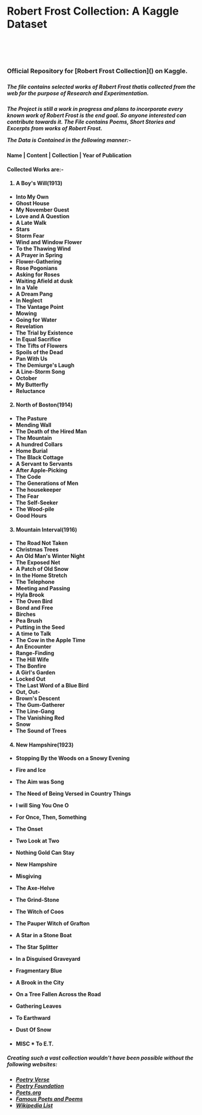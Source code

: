 <h1>Robert Frost Collection: A Kaggle Dataset<h1>
<br>

<h3>Official Repository for [Robert Frost Collection]() on Kaggle.<h3>
  
<h5>The file contains selected works of Robert Frost thatis collected from the web for the purpose of Research and Experimentation.<h5>
  
The Project is still a work in progress and plans to incorporate every known work of Robert Frost is the end goal. So anyone interested can contribute towards it.
The File contains Poems, Short Stories and Excerpts from works of Robert Frost.

The Data is Contained in the following manner:-

<h4> Name | Content | Collection | Year of Publication <h4>
  
Collected Works are:-

1. <h4>A Boy's Will(1913)
  * Into My Own 
  * Ghost House
  * My November Guest
  * Love and A Question
  * A Late Walk
  * Stars
  * Storm Fear
  * Wind and Window Flower
  * To the Thawing Wind
  * A Prayer in Spring
  * Flower-Gathering
  * Rose Pogonians
  * Asking for Roses
  * Waiting Afield at dusk
  * In a Vale
  * A Dream Pang
  * In Neglect
  * The Vantage Point
  * Mowing
  * Going for Water
  * Revelation
  * The Trial by Existence
  * In Equal Sacrifice
  * The Tifts of Flowers
  * Spoils of the Dead
  * Pan With Us
  * The Demiurge's Laugh
  * A Line-Storm Song
  * October
  * My Butterfly
  * Reluctance

2. <h4>North of Boston(1914)
  * The Pasture
  * Mending Wall
  * The Death of the Hired Man
  * The Mountain 
  * A hundred Collars
  * Home Burial
  * The Black Cottage
  * A Servant to Servants
  * After Apple-Picking
  * The Code
  * The Generations of Men
  * The housekeeper
  * The Fear
  * The Self-Seeker
  * The Wood-pile
  * Good Hours
3. <h4>Mountain Interval(1916)
  * The Road Not Taken
  * Christmas Trees
  * An Old Man's Winter Night
  * The Exposed Net
  * A Patch of Old Snow
  * In the Home Stretch
  * The Telephone
  * Meeting and Passing
  * Hyla Brook
  * The Oven Bird
  * Bond and Free
  * Birches
  * Pea Brush
  * Putting in the Seed
  * A time to Talk
  * The Cow in the Apple Time
  * An Encounter
  * Range-Finding
  * The Hill Wife
  * The Bonfire
  * A Girl's Garden
  * Locked Out
  * The Last Word of a Blue Bird
  * Out, Out-
  * Brown's Descent
  * The Gum-Gatherer
  * The Line-Gang
  * The Vanishing Red
  * Snow
  * The Sound of Trees
4. <h4>New Hampshire(1923)
  * Stopping By the Woods on a Snowy Evening
  * Fire and Ice
  * The Aim was Song
  * The Need of Being Versed in Country Things
  * I will Sing You One O
  * For Once, Then, Something
  * The Onset
  * Two Look at Two
  * Nothing Gold Can Stay
  * New Hampshire
  * Misgiving
  * The Axe-Helve
  * The Grind-Stone
  * The Witch of Coos
  * The Pauper Witch of Grafton
  * A Star in a Stone Boat
  * The Star Splitter
  * In a Disguised Graveyard
  * Fragmentary Blue
  * A Brook in the City
  * On a Tree Fallen Across the Road
  * Gathering Leaves
  * To Earthward
  * Dust Of Snow
  
* <h4> MISC
  * To E.T.

        

<h5>Creating such a vast collection wouldn't have been possible without the following websites:<h5>
  
* [Poetry Verse](https://www.poetryverse.com/)
* [Poetry Foundation](https://www.poetryfoundation.org/)
* [Poets.org](https://poets.org/)
* [Famous Poets and Poems](http://famouspoetsandpoems.com/)
* [Wikipedia List](https://en.wikipedia.org/wiki/List_of_poems_by_Robert_Frost)
